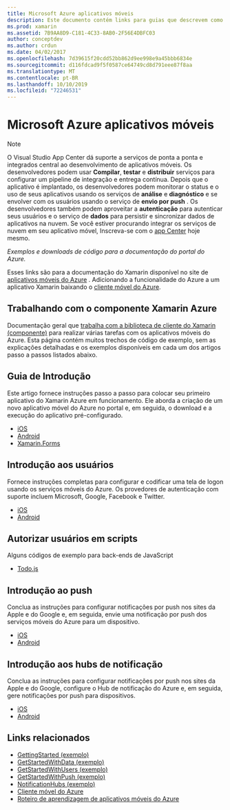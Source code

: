 ```yaml
---
title: Microsoft Azure aplicativos móveis
description: Este documento contém links para guias que descrevem como criar um aplicativo Xamarin que está conectado ao Azure. Ele aborda o trabalho com o componente, os usuários e as notificações por push do Xamarin Azure.
ms.prod: xamarin
ms.assetid: 7B9AA8D9-C181-4C33-8AB0-2F56E4DBFC03
author: conceptdev
ms.author: crdun
ms.date: 04/02/2017
ms.openlocfilehash: 7d39615f20cdd52bb862d9ee998e9a45bbb6834e
ms.sourcegitcommit: d116fdcad9f5f0587ce64749cd8d791eee87f8aa
ms.translationtype: MT
ms.contentlocale: pt-BR
ms.lasthandoff: 10/10/2019
ms.locfileid: "72246531"
---
```

# <a name="microsoft-azure-mobile-apps"></a>Microsoft Azure aplicativos móveis

> [!NOTE]
> O Visual Studio App Center dá suporte a serviços de ponta a ponta e integrados central ao desenvolvimento de aplicativos móveis. Os desenvolvedores podem usar **Compilar**, **testar** e **distribuir** serviços para configurar um pipeline de integração e entrega contínua. Depois que o aplicativo é implantado, os desenvolvedores podem monitorar o status e o uso de seus aplicativos usando os serviços de **análise** e **diagnóstico** e se envolver com os usuários usando o serviço de **envio por push** . Os desenvolvedores também podem aproveitar a **autenticação** para autenticar seus usuários e o serviço de **dados** para persistir e sincronizar dados de aplicativos na nuvem.
> Se você estiver procurando integrar os serviços de nuvem em seu aplicativo móvel, Inscreva-se com o [app Center](https://appcenter.ms/signup?utm_source=XamarinDocs&utm_medium=Azure&utm_campaign=docs) hoje mesmo.

_Exemplos e downloads de código para a documentação do portal do Azure._

<!--
NOTE TO AUTHORS: this page is referenced from
https://azure.microsoft.com/develop/mobile/xamarin/
as https://developer xamarin com/guides/cross-platform/data-cloud/mobile-services/
A redirect has been put in place to /mobile-apps/ HOWEVER the /Resources/ .ZIP files are still located in /mobile-services/ so that the following permalinks don't break

The ZIPs in /Resources/ are also referenced by inbound links
Getting Started http://go.microsoft.com/fwlink/p/?LinkId=331359
Get started with data http://go.microsoft.com/fwlink/p/?LinkId=331302
Get started with push http://go.microsoft.com/fwlink/p/?LinkId=331303
Get started with authentication http://go.microsoft.com/fwlink/p/?LinkId=331328
Get started with Notification Hubs http://go.microsoft.com/fwlink/p/?LinkId=331329
Validate and modify data  http://go.microsoft.com/fwlink/p/?LinkId=331330
-->

Esses links são para a documentação do Xamarin disponível no site de [aplicativos móveis do Azure](https://docs.microsoft.com/azure/app-service-mobile/) .
Adicionando a funcionalidade do Azure a um aplicativo Xamarin baixando o [cliente móvel do Azure](https://www.nuget.org/packages/Microsoft.Azure.Mobile.Client/).

## <a name="working-with-the-xamarin-azure-component"></a>Trabalhando com o componente Xamarin Azure

Documentação geral que [trabalha com a biblioteca de cliente do Xamarin (componente)](https://docs.microsoft.com/azure/app-service-mobile/app-service-mobile-dotnet-how-to-use-client-library) para realizar várias tarefas com os aplicativos móveis do Azure. Esta página contém muitos trechos de código de exemplo, sem as explicações detalhadas e os exemplos disponíveis em cada um dos artigos passo a passos listados abaixo.

## <a name="getting-started"></a>Guia de Introdução

Este artigo fornece instruções passo a passo para colocar seu primeiro aplicativo do Xamarin Azure em funcionamento.
Ele aborda a criação de um novo aplicativo móvel do Azure no portal e, em seguida, o download e a execução do aplicativo pré-configurado.

- [iOS](https://docs.microsoft.com/azure/app-service-mobile/app-service-mobile-xamarin-ios-get-started/)
- [Android](https://docs.microsoft.com/azure/app-service-mobile/app-service-mobile-xamarin-android-get-started/)
- [Xamarin.Forms](https://docs.microsoft.com/azure/app-service-mobile/app-service-mobile-xamarin-forms-get-started)

<!--
## Validate, Modify and Augment Data in Scripts

Demonstrates how to add server-side scripts to Azure Mobile Services data tables to implement server-side validation and other functionality.

- [iOS](https://azure.microsoft.com/documentation/articles/mobile-services-dotnet-how-to-use-client-library/#errors)
- [Android](https://azure.microsoft.com/documentation/articles/mobile-services-dotnet-how-to-use-client-library/#errors)
-->

<!--
## Add Paging to Data

A quick example of paging large sets of data using Skip() and Take().

- [iOS](https://azure.microsoft.com/documentation/articles/mobile-services-dotnet-how-to-use-client-library/#paging)
- [Android](https://azure.microsoft.com/documentation/articles/mobile-services-dotnet-how-to-use-client-library/#paging)
-->

## <a name="get-started-with-users"></a>Introdução aos usuários

Fornece instruções completas para configurar e codificar uma tela de logon usando os serviços móveis do Azure. Os provedores de autenticação com suporte incluem Microsoft, Google, Facebook e Twitter.

- [iOS](https://azure.microsoft.com/documentation/articles/app-service-mobile-xamarin-ios-get-started-users/)
- [Android](https://azure.microsoft.com/documentation/articles/app-service-mobile-xamarin-android-get-started-users/)

## <a name="authorize-users-in-scripts"></a>Autorizar usuários em scripts

Alguns códigos de exemplo para back-ends de JavaScript

- [Todo.js](https://github.com/Azure/azure-mobile-apps-node/blob/master/samples/personal-table/tables/TodoItem.js#L38)

## <a name="get-started-with-push"></a>Introdução ao push

Conclua as instruções para configurar notificações por push nos sites da Apple e do Google e, em seguida, envie uma notificação por push dos serviços móveis do Azure para um dispositivo.

- [iOS](https://docs.microsoft.com/azure/app-service-mobile/app-service-mobile-xamarin-ios-get-started-push)
- [Android](https://docs.microsoft.com/azure/app-service-mobile/app-service-mobile-xamarin-android-get-started-push)

## <a name="get-started-with-notification-hubs"></a>Introdução aos hubs de notificação

Conclua as instruções para configurar notificações por push nos sites da Apple e do Google, configure o Hub de notificação do Azure e, em seguida, gere notificações por push para dispositivos.

- [iOS](https://docs.microsoft.com/azure/notification-hubs/xamarin-notification-hubs-ios-push-notification-apns-get-started)
- [Android](https://docs.microsoft.com/azure/notification-hubs/xamarin-notification-hubs-push-notifications-android-gcm)

## <a name="related-links"></a>Links relacionados

- [GettingStarted (exemplo)](https://github.com/xamarin/mobile-samples/tree/master/Azure/GettingStarted)
- [GetStartedWithData (exemplo)](https://github.com/xamarin/mobile-samples/tree/master/Azure/GetStartedWithData)
- [GetStartedWithUsers (exemplo)](https://github.com/xamarin/mobile-samples/tree/master/Azure/GetStartedWithUsers)
- [GetStartedWithPush (exemplo)](https://github.com/xamarin/mobile-samples/tree/master/Azure/GetStartedWithPush)
- [NotificationHubs (exemplo)](https://github.com/xamarin/mobile-samples/tree/master/Azure/NotificationHubs)
- [Cliente móvel do Azure](https://www.nuget.org/packages/Microsoft.Azure.Mobile.Client/)
- [Roteiro de aprendizagem de aplicativos móveis do Azure](https://azure.microsoft.com/documentation/learning-paths/appservice-mobileapps/)

<!--
- [ValidateModifyData (sample)](https://github.com/xamarin/mobile-samples/tree/master/Azure/ValidateModifyData)
-->
